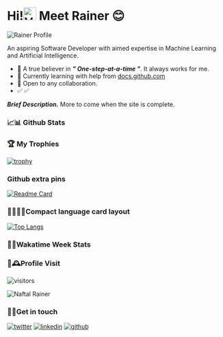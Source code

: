 # Hi!<img src="https://user-images.githubusercontent.com/1303154/88677602-1635ba80-d120-11ea-84d8-d263ba5fc3c0.gif" width="30px" alt="Visitor,"> Meet Rainer 😊

![Rainer Profile](https://user-images.githubusercontent.com/45267087/165748360-ba5ba048-ae2b-46c2-a494-8efd39b1b905.gif)

<!---
![Rainer Profile](https://user-images.githubusercontent.com/45267087/165546374-59941615-5029-468a-8bd7-987f4259a09c.gif)
![Rainer Profile](https://user-images.githubusercontent.com/45267087/144765722-cd3f942c-1833-47f2-a8d2-053cd57df447.png)
-->

  An aspiring Software Developer with aimed expertise in Machine Learning and Artificial Intelligence.
  
 - :paw_prints: A true believer in ***" One-step-at-a-time "***. It always works for me.
 - :seedling: Currently learning with help from [docs.github.com](https://docs.github.com/)
 - :incoming_envelope: Open to any collaboration.
 - :white_check_mark: :white_check_mark:
  
  ***Brief Description.*** More to come when the site is complete.
  
  ### 📈📊 Github Stats
  
<!-- <table>
  <tr>
    <a href="https://wakatime.com/@031f0010-ed93-450d-86db-77e0f90e1bae"><img src="https://wakatime.com/badge/user/031f0010-ed93-450d-86db-77e0f90e1bae.svg" alt="Total time coded since Jul 23 2021" /></a>
  </tr>
  <tr>
      <td><img width="380px" align="left" src="https://github-readme-stats.vercel.app/api?username=Naftal-Rainer&show_icons=true&count_private=true&include_all_commits=true&theme=tokyonight"/></td>
    <td><img width="400px" align="right" src="https://github-readme-streak-stats.herokuapp.com/?user=Naftal-Rainer&show_icons=true&locale=en&layout=compact&theme=tokyonight"/></td>
  </tr>   
</table> -->


<!--   ![GitHub Stats](https://github-readme-stats.vercel.app/api?username=Naftal-Rainer&theme=radical)
 -->
<!--START_SECTION:waka-->
<!--END_SECTION:waka-->

### 🏆 My Trophies
  [![trophy](https://github-profile-trophy.vercel.app/?username=Naftal-Rainer&theme=onedark&no-bg=false&count_private=true)](https://github.com/Naftal-Rainer/Naftal-Rainer)
  
  ### Github extra pins

[![Readme Card](https://github-readme-stats.vercel.app/api/pin/?username=Naftal-Rainer&repo=Naftal-Rainer&theme=dark&title_color=009933)](https://github.com/Naftal-Rainer/Naftal-Rainer&show_owner=true&count_private=true)

### 👨‍💻👩‍💻Compact language card layout

[![Top Langs](https://github-readme-stats.vercel.app/api/top-langs/?username=Naftal-Rainer&layout=compact&theme=dark&title_color=009933)](https://github.com/Naftal-Rainer/Naftal-Rainer)

### 📅📆Wakatime Week Stats


### 🔄🕰Profile Visit

![visitors](https://visitor-badge.glitch.me/badge?page_id=Naftal-Rainer.Naftal-Rainer&left_color=green&right_color=red&theme=dark&title_color=009933)

<!-- [![Image of https://github.com/Naftal-Rainer/Naftal-Rainer-views-counter](https://github.com/Naftal-Rainer/Naftal-Rainer-views-counter/blob/master/svg/profile/badge.svg)](https://github.com/Naftal-Rainer/Naftal-Rainer-views-counter) -->
<p align="left"> <img src="https://komarev.com/ghpvc/?username=Naftal-Raine&label=Profile%20views&color=0e75b6&style=flat" alt="Naftal Rainer" /> </p>


### 📲📞Get in touch
<p>
  <a href="https://twitter.com/N_Rainer"><img src="https://img.icons8.com/color/50/111111/twitter-squared.png" alt="twitter"/></a>
  <a href="https://www.linkedin.com/in/naftal-rainer"><img src="https://img.icons8.com/color/50/111111/linkedin.png" alt="linkedin"/></a>
  <a href="https://www.github.com/Naftal-Rainer"><img src="https://img.icons8.com/color/50/111111/github.png" alt="github"/></a>
<!--   <a href="https://stackoverflow.com/users/14775881/william-otieno"><img src="https://img.icons8.com/color/50/000000/stackoverflow.png" alt="stackoverflow"/></a>
  <a href="https://askubuntu.com/users/1172607/william-otieno"><img width="50px" src="https://cdn.sstatic.net/Sites/askubuntu/Img/apple-touch-icon@2.png?v=c492c9229955" alt="askubuntu"/></a> -->
</p>
